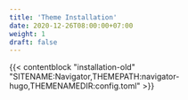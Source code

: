 ```yaml
---
title: 'Theme Installation'
date: 2020-12-26T08:00:00+07:00
weight: 1
draft: false
---
```


{{< contentblock "installation-old" "SITENAME:Navigator,THEMEPATH:navigator-hugo,THEMENAMEDIR:config.toml" >}}
